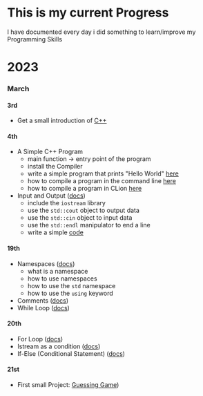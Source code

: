 # This is my current Progress
I have documented every day i did something to learn/improve my Programming Skills

# 2023

### March

#### 3rd
- Get a small introduction of [C++](https://github.com/dpfurners/CPP/blob/master/README.md#introduction-to-c)

#### 4th
- A Simple C++ Program
  - main function -> entry point of the program
  - install the Compiler
  - write a simple program that prints "Hello World" [here](https://github.com/dpfurners/CPP/blob/master/01_FirstProgram/test.cpp)
  - how to compile a program in the command line [here](https://github.com/dpfurners/CPP/blob/master/README.md#steps-windows-command-prompt)
  - how to compile a program in CLion [here](https://github.com/dpfurners/CPP/blob/master/README.md#steps-clion)
- Input and Output ([docs](https://github.com/dpfurners/CPP/blob/master/02_InputOutput/InputOutput.md))
  - include the `iostream` library
  - use the `std::cout` object to output data
  - use the `std::cin` object to input data
  - use the `std::endl` manipulator to end a line
  - write a simple [code](https://github.com/dpfurners/CPP/blob/master/02_InputOutput/input-output.cpp)

#### 19th
- Namespaces ([docs](https://github.com/dpfurners/CPP/blob/master/03_Namespaces/Namespaces.md))
  - what is a namespace
  - how to use namespaces
  - how to use the `std` namespace
  - how to use the `using` keyword
- Comments ([docs](https://github.com/dpfurners/CPP/blob/master/04_Comments/Comments.md))
- While Loop ([docs](https://github.com/dpfurners/CPP/blob/master/05_Loops/Loops.md#while-loop))

#### 20th
- For Loop ([docs](https://github.com/dpfurners/CPP/blob/master/05_Loops/Loops.md#for-loop))
- Istream as a condition ([docs](https://github.com/dpfurners/CPP/blob/master/05_Loops/Loops.md#using-istream-as-a-condition))
- If-Else (Conditional Statement) ([docs](https://github.com/dpfurners/CPP/blob/master/06_ConditionalStatements/ConditionalStatements.md#using-istream-as-a-condition))

#### 21st
- First small Project: [Guessing Game](https://github.com/dpfurners/CPP/blob/master/00_Projects/00_GuessingGame))
